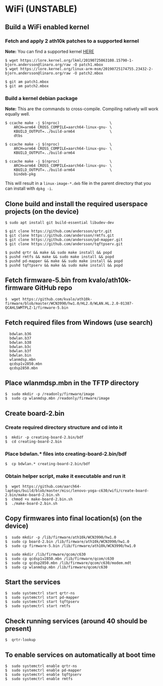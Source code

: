 # WiFi (UNSTABLE)

## Build a WiFi enabled kernel

### Fetch and apply 2 ath10k patches to a supported kernel

**Note:** You can find a supported kernel [HERE](https://github.com/aarch64-laptops/linux/tree/gpu)

```
$ wget https://lore.kernel.org/lkml/20190725063108.15790-1-bjorn.andersson@linaro.org/raw -O patch1.mbox
$ wget https://lore.kernel.org/linux-arm-msm/20190725174755.23432-2-bjorn.andersson@linaro.org/raw -O patch2.mbox

$ git am patch1.mbox
$ git am patch2.mbox
```

### Build a kernel debian package

**Note:** This are the commands to cross-compile.  Compiling natively will work equally well.

```
$ ccache make -j $(nproc)                       \
    ARCH=arm64 CROSS_COMPILE=aarch64-linux-gnu- \
    KBUILD_OUTPUT=../build-arm64                \
    dtbs

$ ccache make -j $(nproc)                       \
    ARCH=arm64 CROSS_COMPILE=aarch64-linux-gnu- \
    KBUILD_OUTPUT=../build-arm64

$ ccache make -j $(nproc)                       \
    ARCH=arm64 CROSS_COMPILE=aarch64-linux-gnu- \
    KBUILD_OUTPUT=../build-arm64                \
    bindeb-pkg
```

This will result in a `linux-image-*.deb` file in the parent directory that you can install with `dpkg -i`.

## Clone build and install the required userspace projects (on the device)

```
$ sudo apt install git build-essential libudev-dev

$ git clone https://github.com/andersson/qrtr.git
$ git clone https://github.com/andersson/rmtfs.git
$ git clone https://github.com/andersson/pd-mapper.git
$ git clone https://github.com/andersson/tqftpserv.git

$ pushd qrtr && make && sudo make install && popd
$ pushd rmtfs && make && sudo make install && popd
$ pushd pd-mapper && make && sudo make install && popd
$ pushd tqftpserv && make && sudo make install && popd
```

## Fetch firmware-5.bin from kvalo/ath10k-firmware GitHub repo

```
$  wget https://github.com/kvalo/ath10k-firmware/blob/master/WCN3990/hw1.0/HL2.0/WLAN.HL.2.0-01387-QCAHLSWMTPLZ-1/firmware-5.bin
```

## Fetch required files from Windows (use search)

```
  bdwlan.b36
  bdwlan.b37
  bdwlan.b38
  bdwlan.b3c
  bdwlan.b3f
  bdwlan.bin
  wlanmdsp.mbn
  qcdsp1v2850.mbn
  qcdsp2850.mbn
```

## Place wlanmdsp.mbn in the TFTP directory

```
$  sudo mkdir -p /readonly/firmware/image
$  sudo cp wlanmdsp.mbn /readonly/firmware/image
```

## Create board-2.bin

### Create required directory structure and cd into it

```
$  mkdir -p creating-board-2.bin/bdf
$  cd creating-board-2.bin
```

### Place bdwlan.* files into creating-board-2.bin/bdf

```
$  cp bdwlan.* creating-board-2.bin/bdf
```

### Obtain helper script, make it executable and run it

```
$  wget https://github.com/aarch64-laptops/build/blob/master/misc/lenovo-yoga-c630/wifi/create-board-2.bin/make-board-2.bin.sh
$  chmod +x make-board-2.bin.sh
$  ./make-board-2.bin.sh
```

## Copy firmwares into final location(s) (on the device)

```
$  sudo mkdir -p /lib/firmware/ath10k/WCN3990/hw1.0
$  sudo cp board-2.bin /lib/firmware/ath10k/WCN3990/hw1.0
$  sudo cp firmware-5.bin /lib/firmware/ath10k/WCN3990/hw1.0

$  sudo mkdir /lib/firmware/qcom/c630
$  sudo cp qcdsp1v2850.mbn /lib/firmware/qcom/c630
$  sudo cp qcdsp2850.mbn /lib/firmware/qcom/c630/modem.mdt
$  sudo cp wlanmdsp.mbn /lib/firmware/qcom/c630
```

## Start the services

```
$  sudo systemctrl start qrtr-ns
$  sudo systemctrl start pd-mapper
$  sudo systemctrl start tqftpserv
$  sudo systemctrl start rmtfs
```

## Check running services (around 40 should be present)

```
$  qrtr-lookup
```

## To enable services on automatically at boot time

```
$  sudo systemctrl enable qrtr-ns
$  sudo systemctrl enable pd-mapper
$  sudo systemctrl enable tqftpserv
$  sudo systemctrl enable rmtfs
```